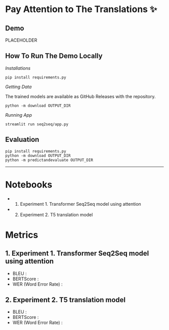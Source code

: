 # Pay Attention to The Translations ✨

## Demo

PLACEHOLDER

## How To Run The Demo Locally

*Installations*

```
pip install requirements.py
```

*Getting Data*

The trained models are available as GitHub Releases with the repository. 

```
python -m download OUTPUT_DIR
```

*Running App*

``
streamlit run seq2seq/app.py
``

## Evaluation 

```
pip install requirements.py
python -m download OUTPUT_DIR
python -m predictandevaluate OUTPUT_DIR
```
---

# Notebooks 

- 1. Experiment 1. Transformer Seq2Seq model using attention 
- 2. Experiment 2. T5 translation model

# Metrics 

## 1. Experiment 1. Transformer Seq2Seq model using attention 

- BLEU : 
- BERTScore : 
- WER (Word Error Rate) : 

## 2. Experiment 2. T5 translation model

- BLEU : 
- BERTScore : 
- WER (Word Error Rate) : 